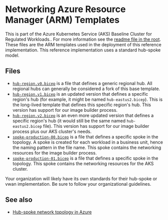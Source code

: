# Networking Azure Resource Manager (ARM) Templates

This is part of the Azure Kubernetes Service (AKS) Baseline Cluster for Regulated Workloads.. For more information see the [readme file in the root](/README.md). These files are the ARM templates used in the deployment of this reference implementation. This reference implementation uses a standard hub-spoke model.

## Files

* [`hub-region.v0.bicep`](./hub-region.v0.bicep) is a file that defines a generic regional hub. All regional hubs can generally be considered a fork of this base template.
* [`hub-region.v1.bicep`](./hub-region.v1.bicep) is an updated version that defines a specific region's hub (for example, it might be named `hub-eastus2.bicep`). This is the long-lived template that defines this specific region's hub. This version has support for our image builder process.
* [`hub-region.v2.bicep`](./hub-region.v2.bicep) is an even more updated version that defines a specific region's hub (it would still be the same named `hub-eastus2.bicep` file). This version has support for our image builder process plus our AKS cluster's needs.
* [`spoke-production-00.bicep`](./spoke-production-00.bicep) is a file that defines a specific spoke in the topology. A spoke is created for each workload in a business unit, hence the naming pattern in the file name. This spoke contains the networking resources for the image builder process.
* [`spoke-production-01.bicep`](./spoke-production-01.bicep) is a file that defines a specific spoke in the topology. This spoke contains the networking resources for the AKS cluster.

Your organization will likely have its own standards for their hub-spoke or vwan implementation. Be sure to follow your organizational guidelines.

## See also

* [Hub-spoke network topology in Azure](https://learn.microsoft.com/azure/architecture/reference-architectures/hybrid-networking/hub-spoke)
